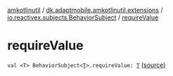 [amkotlinutil](../../index.md) / [dk.adaptmobile.amkotlinutil.extensions](../index.md) / [io.reactivex.subjects.BehaviorSubject](index.md) / [requireValue](./require-value.md)

# requireValue

`val <T> BehaviorSubject<`[`T`](require-value.md#T)`>.requireValue: `[`T`](require-value.md#T) [(source)](https://github.com/adaptmobile-organization/amkotlinutil/tree/master/amkotlinutil/amkotlinutil/src/main/java/dk/adaptmobile/amkotlinutil/extensions/RxExtensions.kt#L47)